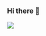 ### Hi there 👋

<img src="https://github-readme-stats.vercel.app/api?username=ezgihareket&&show_icons=true&title_color=275086&icon_color=bb2acf&text_color=275086&bg_color=22272e">

<!--
**ezgihareket/ezgihareket** is a ✨ _special_ ✨ repository because its `README.md` (this file) appears on your GitHub profile.

Here are some ideas to get you started:

- 🔭 I’m currently working on ...
- 🌱 I’m currently learning ...
- 👯 I’m looking to collaborate on ...
- 🤔 I’m looking for help with ...
- 💬 Ask me about ...
- 📫 How to reach me: ...
- 😄 Pronouns: ...
- ⚡ Fun fact: ...
-->

